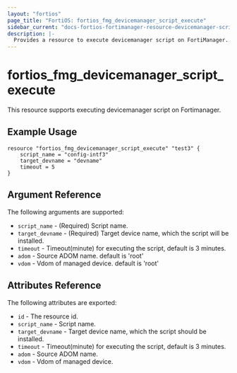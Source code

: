 ```yaml
---
layout: "fortios"
page_title: "FortiOS: fortios_fmg_devicemanager_script_execute"
sidebar_current: "docs-fortios-fortimanager-resource-devicemanager-script-execute"
description: |-
  Provides a resource to execute devicemanager script on FortiManager.
---
```


# fortios_fmg_devicemanager_script_execute
This resource supports executing devicemanager script on Fortimanager.

## Example Usage
```hcl
resource "fortios_fmg_devicemanager_script_execute" "test3" {
	script_name = "config-intf3"
	target_devname = "devname"
	timeout = 5
}
```

## Argument Reference
The following arguments are supported:

* `script_name` - (Required) Script name.
* `target_devname` - (Required) Target device name, which the script will be installed.
* `timeout` - Timeout(minute) for executing the script, default is 3 minutes.
* `adom` - Source ADOM name. default is 'root'
* `vdom` - Vdom of managed device. default is 'root'

## Attributes Reference
The following attributes are exported:

* `id` - The resource id.
* `script_name` - Script name.
* `target_devname` - Target device name, which the script should be installed.
* `timeout` - Timeout(minute) for executing the script, default is 3 minutes.
* `adom` - Source ADOM name.
* `vdom` - Vdom of managed device.
